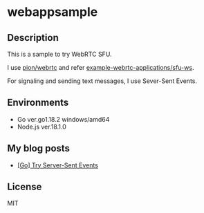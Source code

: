 # webappsample

## Description
This is a sample to try WebRTC SFU.

I use [pion/webrtc](https://github.com/pion/webrtc) and refer [example-webrtc-applications/sfu-ws](https://github.com/pion/example-webrtc-applications/tree/master/sfu-ws).

For signaling and sending text messages, I use Sever-Sent Events.

## Environments
* Go ver.go1.18.2 windows/amd64
* Node.js ver.18.1.0

## My blog posts
* [[Go] Try Server-Sent Events](https://dev.to/masanori_msl/go-try-server-sent-events-19fh)

## License
MIT